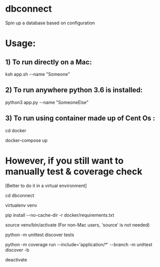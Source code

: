 # **dbconnect**

Spin up a database based on configuration

# **Usage:**

## 1) To run directly on a Mac: 

ksh app.sh --name "Someone"

## 2) To run anywhere python 3.6 is installed:
python3 app.py --name "SomeoneElse"

## 3) To run using container made up of Cent Os :
cd docker

docker-compose up

# **However, if you still want to manually test & coverage check** 
[Better to do it in a virtual environment]

cd dbconnect

virtualenv venv

pip install --no-cache-dir -r docker/requirements.txt

source venv/bin/activate  (For non-Mac users, 'source' is not needed)

python -m unittest discover tests

python -m coverage run --include='application/*' --branch -m unittest discover -b

deactivate